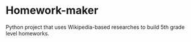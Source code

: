 # Homework-maker
Python project that uses Wikipedia-based researches to build 5th grade level homeworks.
